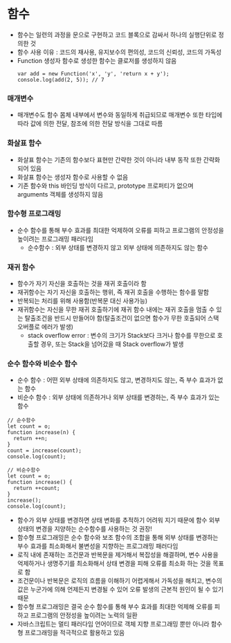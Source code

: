 # 함수

- 함수는 일련의 과정을 문으로 구현하고 코드 블록으로 감싸서 하나의 실행단위로 정의한 것
- 함수 사용 이유 : 코드의 재사용, 유지보수의 편의성, 코드의 신뢰성, 코드의 가독성
- Function 생성자 함수로 생성한 함수는 클로저를 생성하지 않음
  ```
  var add = new Function('x', 'y', 'return x + y'); 
  console.log(add(2, 5)); // 7
  ```

### 매개변수
- 매개변수도 함수 몸체 내부에서 변수와 동일하게 취급되므로 매개변수 또한 타입에 따라 값에 의한 전달, 참조에 의한 전달 방식을 그대로 따름

### 화살표 함수
- 화살표 함수는 기존의 함수보다 표현만 간략한 것이 아니라 내부 동작 또한 간략화 되어 있음
- 화살표 함수는 생성자 함수로 사용할 수 없음
- 기존 함수와 this 바인딩 방식이 다르고, prototype 프로퍼티가 없으며 arguments 객체를 생성하지 않음

### 함수형 프로그래밍
- 순수 함수를 통해 부수 효과를 최대한 억제하여 오류를 피하고 프로그램의 안정성을 높이려는 프로그래밍 패러다임
  - 순수함수 : 외부 상태를 변경하지 않고 외부 상태에 의존하지도 않는 함수

### 재귀 함수
- 함수가 자기 자신을 호출하는 것을 재귀 호출이라 함
- 재귀함수는 자기 자신을 호출하는 행위, 즉 재귀 호출을 수행하는 함수를 말함
- 반복되는 처리를 위해 사용함(반복문 대신 사용가능)
- 재귀함수는 자신을 무한 재귀 호출하기에 재귀 함수 내에는 재귀 호출을 멈출 수 있는 탈출조건을 반드시 만들어야 함(탈출조건이 없으면 함수가 무한 호출되어 스택 오버플로 에러가 발생)
  * stack overflow error : 변수의 크기가 Stack보다 크거나 함수를 무한으로 호출할 경우, 또는 Stack을 넘어갔을 때 Stack overflow가 발생

### 순수 함수와 비순수 함수
- 순수 함수 : 어떤 외부 상태에 의존하지도 않고, 변경하지도 않는, 즉 부수 효과가 없는 함수
- 비순수 함수 : 외부 상태에 의존하거나 외부 상태를 변경하는, 즉 부수 효과가 있는 함수
```
// 순수함수
let count = o;
function increase(n) {
  return ++n;
}
count = increase(count);
console.log(count);
```

```
// 비순수함수
let count = o;
function increase() {
  return ++count;
}
increase();
console.log(count);
```

- 함수가 외부 상태를 변경하면 상태 변화를 추적하기 어려워 지기 때문에 함수 외부 상태의 변경을 지양하는 순수함수를 사용하는 것 권장!
- 함수형 프로그래밍은 순수 함수와 보조 함수의 조합을 통해 외부 상태를 변경하는 부수 효과를 최소화해서 불변성을 지향하는 프로그래밍 패러다임
- 로직 내에 존재하는 조건문과 반복문을 제거해서 복잡성을 해결하며, 변수 사용을 억제하거나 생명주기를 최소화해서 상태 변경을 피해 오류를 최소화 하는 것을 목표로 함
- 조건문이나 반복문은 로직의 흐름을 이해하기 어렵게해서 가독성을 해치고, 변수의 값은 누군가에 의해 언제든지 변경될 수 있어 오류 발생의 근본적 원인이 될 수 있기 때문
- 함수형 프로그래밍은 결국 순수 함수를 통해 부수 효과를 최대한 억제해 오류를 피하고 프로그램의 안정성을 높이려는 노력의 일환
- 자바스크립트는 멀티 패러다임 언어이므로 객체 지향 프로그래밍 뿐만 아니라 함수형 프로그래밍을 적극적으로 활용하고 있음